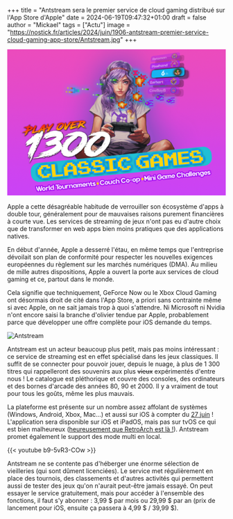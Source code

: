 +++
title = "Antstream sera le premier service de cloud gaming distribué sur l'App Store d'Apple"
date = 2024-06-19T09:47:32+01:00
draft = false
author = "Mickael"
tags = ["Actu"]
image = "https://nostick.fr/articles/2024/juin/1906-antstream-premier-service-cloud-gaming-app-store/Antstream.jpg"
+++

![Antstream](Antstream.jpg "")

Apple a cette désagréable habitude de verrouiller son écosystème d'apps à double tour, généralement pour de mauvaises raisons purement financières à courte vue. Les services de streaming de jeux n'ont pas eu d'autre choix que de transformer en web apps bien moins pratiques que des applications natives.

En début d'année, Apple a desserré l'étau, en même temps que l'entreprise dévoilait son plan de conformité pour respecter les nouvelles exigences européennes du règlement sur les marchés numériques (DMA). Au milieu de mille autres dispositions, Apple a ouvert la porte aux services de cloud gaming et ce, partout dans le monde.

Cela signifie que techniquement, GeForce Now ou le Xbox Cloud Gaming ont désormais droit de cité dans l'App Store, a priori sans contrainte même si avec Apple, on ne sait jamais trop à quoi s'attendre. Ni Microsoft ni Nvidia n'ont encore saisi la branche d'olivier tendue par Apple, probablement parce que développer une offre complète pour iOS demande du temps.

![Antstream](Antstream-mac.jpg "Antstream sur Mac.")

Antstream est un acteur beaucoup plus petit, mais pas moins intéressant : ce service de streaming est en effet spécialisé dans les jeux classiques. Il suffit de se connecter pour pouvoir jouer, depuis le nuage, à plus de 1 300 titres qui rappelleront des souvenirs aux plus ~~vieux~~ expérimentés d'entre nous ! Le catalogue est pléthorique et couvre des consoles, des ordinateurs et des bornes d'arcade des années 80, 90 et 2000. Il y a vraiment de tout pour tous les goûts, même les plus mauvais.

La plateforme est présente sur un nombre assez affolant de systèmes (Windows, Android, Xbox, Mac…) et aussi sur iOS à compter du [27 juin](https://www.antstream.com/apple) ! L'application sera disponible sur iOS et iPadOS, mais pas sur tvOS ce qui est bien malheureux ([heureusement que RetroArch est là !](https://nostick.fr/articles/2024/mai/1705-apple-tv-retroarch/)). Antstream promet également le support des mode multi en local.

{{< youtube b9-5vR3-COw >}} 

Antstream ne se contente pas d'héberger une énorme sélection de vieilleries (qui sont dûment licenciées). Le service met régulièrement en place des tournois, des classements et d'autres activités qui permettent aussi de tester des jeux qu'on n'aurait peut-être jamais essayé. On peut essayer le service gratuitement, mais pour accéder à l'ensemble des fonctions, il faut s'y abonner : 3,99 $ par mois ou 29,99 $ par an (prix de lancement pour iOS, ensuite ça passera à 4,99 $ / 39,99 $).